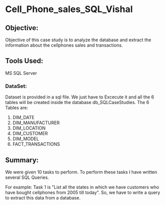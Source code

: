 # Cell_Phone_sales_SQL_Vishal

## Objective:
Objective of this case study is to analyze the database and extract the information about the cellphones sales and transactions.

## Tools Used:
MS SQL Server

### DataSet:
Dataset is provided in a sql file. We just have to Excecute it and all the 6 tables will be created inside the database db_SQLCaseStudies.
The 6 Tables are:

1. DIM_DATE
2. DIM_MANUFACTURER
3. DIM_LOCATION
4. DIM_CUSTOMER
5. DIM_MODEL
6. FACT_TRANSACTIONS
   
## Summary:
We were given 10 tasks to perform. To perform these tasks I have written several SQL Queries.

For example: Task 1 is "List all the states in which we have customers who have bought cellphones from 2005 till today".
So, we have to write a query to extract this data from a database.
